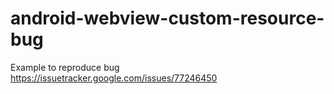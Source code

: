 # android-webview-custom-resource-bug
Example to reproduce bug https://issuetracker.google.com/issues/77246450
